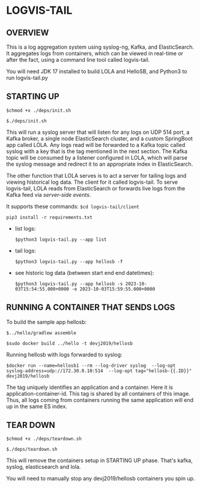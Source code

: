 # LOGVIS-TAIL

## OVERVIEW

This is a log aggregation system using syslog-ng, Kafka, and ElasticSearch.
It aggregates logs from containers, which can be viewed in real-time or after the fact, using a command line tool called logvis-tail.

You will need JDK 17 installed to build LOLA and HelloSB, and Python3 to run logvis-tail.py

## STARTING UP

`$chmod +x ./deps/init.sh`

`$./deps/init.sh`

This will run a syslog server that will listen for any logs on UDP 514 port,
a Kafka broker, a single node ElasticSearch cluster, and a custom SpringBoot app called LOLA.
Any logs read will be forwarded to a Kafka topic called syslog with a key that is the tag
mentioned in the next section.
The Kafka topic will be consumed by a listener configured in LOLA, which will parse the syslog message and redirect it to an appropriate index in ElasticSearch.

The other function that LOLA serves is to act a server for tailing logs and viewing historical log data.
The client for it called logvis-tail.
To serve logvis-tail, LOLA reads from ElasticSearch or forwards live logs from the Kafka feed via *server-side events*.

It supports these commands:
 `$cd logvis-tail/client`

 `pip3 install -r requirements.txt`  

 - list logs:
   
    `$python3 logvis-tail.py --app list`
   
 - tail logs:
   
    `$python3 logvis-tail.py --app hellosb -f`
   
 - see historic log data (between start end end datetimes):
   
    `$python3 logvis-tail.py --app hellosb -s 2023-10-03T15:54:55.000+0000 -e 2023-10-03T15:59:55.000+0000`   

## RUNNING A CONTAINER THAT SENDS LOGS

To build the sample app hellosb:

`$../hello/gradlew assemble`

`$sudo docker build ../hello -t devj2019/hellosb`

Running hellosb with logs forwarded to syslog:

`$docker run --name=hellosb1 --rm --log-driver syslog 
    --log-opt syslog-address=udp://172.30.0.10:514 
    --log-opt tag="hellosb-{{.ID}}" devj2019/hellosb`

The tag uniquely identifies an application and a container. Here it is application-container-id. This tag is shared by all containers of this image.
Thus, all logs coming from containers running the same application will end up in the same ES index.

## TEAR DOWN

`$chmod +x ./deps/teardown.sh`

`$./deps/teardown.sh`

This will remove the containers setup in STARTING UP phase.
That's kafka, syslog, elasticsearch and lola.

You will need to manually stop any devj2019/hellosb containers you spin up.
